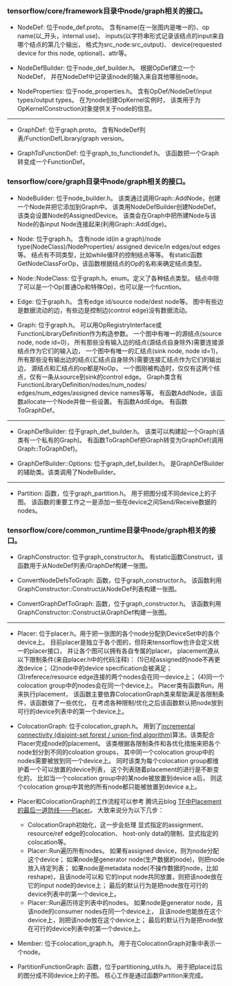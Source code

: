 ### tensorflow/core/framework目录中node/graph相关的接口。

- NodeDef: 位于node\_def.proto。
含有name(在一张图内是唯一的)、op name(以\_开头，internal use)、
inputs(以字符串形式记录该结点的input来自哪个结点的第几个输出，
格式为src\_node:src\_output)、
device(requested device for this node, optional)、attr等。

- NodeDefBuilder: 位于node\_def\_builder.h。
根据OpDef建立一个NodeDef，
并在NodeDef中记录该node的输入来自其他哪些node。

- NodeProperties: 位于node\_properties.h。
含有OpDef/NodeDef/input types/output types。
在为node创建OpKernel实例时，
该类用于为OpKernelConstruction对象提供关于node的信息。

---

- GraphDef: 位于graph.proto。
含有NodeDef列表/FunctionDefLibrary/graph version。

- GraphToFunctionDef: 位于graph\_to\_functiondef.h。
该函数把一个Graph转变成一个FunctionDef。

### tensorflow/core/graph目录中node/graph相关的接口。

- NodeBuilder: 位于node\_builder.h。
该类通过调用Graph::AddNode，创建一个Node并把它添加到Graph中。
该类用NodeDefBuilder创建NodeDef。
该类会设置Node的AssignedDevice。
该类会在Graph中把所建Node与该Node的各input Node连接起来(利用Graph::AddEdge)。

- Node: 位于graph.h。
含有node id(in a graph)/node type(NodeClass)/NodeProperties/
assigned device/in edges/out edges等。
结点有不同类型，比如while循环的控制结点等等。
有static函数GetNodeClassForOp，该函数根据结点的Op的名称来确定结点类型。

- Node::NodeClass: 位于graph.h。enum。定义了各种结点类型。
结点中除了可以是一个Op(普通Op和特殊Op)，也可以是一个fucntion。

- Edge: 位于graph.h。
含有edge id/source node/dest node等。
图中有些边是数据流动的边，有些边是控制边(control edge)没有数据流动。

- Graph: 位于graph.h。
可以用OpRegistryInterface或FunctionLibraryDefinition作为构造参数。
一个图中有唯一的源结点(source node, node id=0)，
所有那些没有输入边的结点(源结点自身除外)需要连接源结点作为它们的输入边，
一个图中有唯一的汇结点(sink node, node id=1)，
所有那些没有输出边的结点(汇结点自身除外)需要连接汇结点作为它们的输出边，
源结点和汇结点的op都是NoOp，
一个图刚被构造时，仅仅有这两个结点，仅有一条从source到sink的control edge。
Graph类含有FunctionLibraryDefinition/nodes/num\_nodes/
edges/num\_edges/assigned device names等等。
有函数AddNode，该函数allocate一个Node并做一些设置。
有函数AddEdge。
有函数ToGraphDef。

---

- GraphDefBuilder: 位于graph\_def\_builder.h。
该类可以构建起一个Graph(该类有一个私有的Graph)。
有函数ToGraphDef把Graph转变为GraphDef(调用Graph::ToGraphDef)。

- GraphDefBuilder::Options: 位于graph\_def\_builder.h。
是GraphDefBuilder的辅助类。该类调用了NodeBuilder。

---

- Partition: 函数，位于graph\_partition.h。
用于把图分成不同device上的子图。
该函数的重要工作之一是添加一些在device之间Send/Receive数据的nodes。

### tensorflow/core/common\_runtime目录中node/graph相关的接口。

- GraphConstructor: 位于graph\_constructor.h。
有static函数Construct，该函数用于从NodeDef列表/GraphDef构建一张图。

- ConvertNodeDefsToGraph: 函数，位于graph\_constructor.h。
该函数利用GraphConstructor::Construct从NodeDef列表构建一张图。

- ConvertGraphDefToGraph: 函数，位于graph\_constructor.h。
该函数利用GraphConstructor::Construct从GraphDef构建一张图。

---

- Placer: 位于placer.h。用于把一张图的各个node分配到DeviceSet中的各个device上。
目前placer是独立于各个图的，但将来tensorflow也许会定义统一的placer接口，
并让各个图可以拥有各自专属的placer。
placement遵从以下限制条件(来自placer.h中的代码注释)：
(1)已经assigned的node不再更改device；
(2)node中的device specification会被满足；
(3)referece/resource edge连接的两个nodes会在同一device上；
(4)同一个colocation group中的nodes会在同一个device上。
Placer类有函数Run，用来执行placement，
该函数主要依靠ColocationGraph类来帮助满足各限制条件，该函数做了一些优化，
在考虑各种限制/优化之后该函数默认把node放到可行的device列表中的第一个device上。

- ColocationGraph: 位于colocation\_graph.h。
用到了[incremental connectivity (disjoint-set forest / union-find algorithm)](
http://web.stanford.edu/class/archive/cs/cs166/cs166.1166/lectures/16/Small16.pdf
)算法。该类配合Placer完成node的placement。
该类根据各限制条件和各优化措施来把各个node划分到不同的coloation groups，
其中同一个colocation group中的nodes需要被放到同一个device上。
同时该类为每个colocation group都维护着一个可以放置的device列表，
这个列表随着placement的进行是不断变化的，
比如当一个colocation group中的某node被放置到device a后，
则这个colocation group中其他的所有node都只能被放置到device a上。

- Placer和ColocationGraph的工作流程可以参考
腾讯云blog [TF中Placement的最后一道防线——Placer](
https://cloud.tencent.com/developer/article/1685158)。
大致来说分为以下几步：
    * ColocationGraph初始化，这一步会处理
      显式指定的assignment、resource/ref edge的colocation、
      host-only data的限制、显式指定的colocation等。
    * Placer::Run遍历所有nodes。
      如果有assigned device，则为node分配这个device；
      如果node是generator node(生产数据的node)，则把node放入待定列表；
      如果node是metadata node(不操作数据的node，比如reshape)，且该node可以和
              它的input node共同放置，则把该node放在它的input node的device上；
      最后的默认行为是把node放在可行的device列表中的第一个device上。
    * Placer::Run遍历待定列表中的nodes。
      如果node是generator node，且该node的consumer nodes在同一个device上，
              且该node也能放在这个device上，则把该node放在这个device上；
      最后的默认行为是把node放在可行的device列表中的第一个device上。

- Member: 位于colocation\_graph.h。
用于在ColocationGraph对象中表示一个node。

- PartitionFunctionGraph: 函数，位于partitioning\_utils.h。
用于把place过后的图分成不同device上的子图。
核心工作是通过函数Partition来完成。
